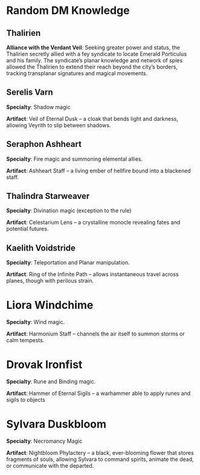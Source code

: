 # Random DM Knowledge

## Thalirien

**Alliance with the Verdant Veil**: Seeking greater power and status, the Thalirien secretly allied with a fey syndicate to locate Emerald Porticulus and his family. The syndicate’s planar knowledge and network of spies allowed the Thalirien to extend their reach beyond the city’s borders, tracking transplanar signatures and magical movements.

## Serelis Varn

**Specialty**: Shadow magic

**Artifact**: Veil of Eternal Dusk – a cloak that bends light and darkness, allowing Veyrith to slip between shadows.

## Seraphon Ashheart

**Specialty**: Fire magic and summoning elemental allies.

**Artifact**: Ashheart Staff – a living ember of hellfire bound into a blackened staff.

## Thalindra Starweaver

**Specialty**: Divination magic (exception to the rule)

**Artifact**: Celestarium Lens – a crystalline monocle revealing fates and potential futures.

## Kaelith Voidstride

**Specialty**: Teleportation and Planar manipulation.

**Artifact**: Ring of the Infinite Path – allows instantaneous travel across planes, though with perilous strain.

# Liora Windchime

**Specialty**: Wind magic.

**Artifact**: Harmonium Staff – channels the air itself to summon storms or calm tempests.

# Drovak Ironfist

**Specialty**: Rune and Binding magic.

**Artifact**: Hammer of Eternal Sigils – a warhammer able to apply runes and sigils to objects

# Sylvara Duskbloom 

**Specialty**: Necromancy Magic

**Artifact**: Nightbloom Phylactery – a black, ever-blooming flower that stores fragments of souls, allowing Sylvara to command spirits, animate the dead, or communicate with the departed.